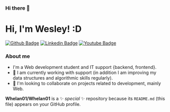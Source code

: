 ### Hi there 👋

# Hi, I'm Wesley! :D

[![Github Badge](https://img.shields.io/badge/-Github-000?style=flat-square&logo=Github&logoColor=white&link=https://github.com/Whelan01)](https://github.com/Whelan01)
[![Linkedin Badge](https://img.shields.io/badge/-LinkedIn-blue?style=flat-square&logo=Linkedin&logoColor=white&link=https://www.linkedin.com/in/wesley-lima-999214170/)](https://www.linkedin.com/in/wesley-lima-999214170/)
[![Youtube Badge](https://img.shields.io/badge/-YouTube-ff0000?style=flat-square&labelColor=ff0000&logo=youtube&logoColor=white&link=https://www.youtube.com/channel/UCJ7hQO1f4BMhbqSyc2TD8NA)](https://www.youtube.com/channel/UCJ7hQO1f4BMhbqSyc2TD8NA)

### About me
- I'm a Web development student and IT support {backend, frontend}.
- 🔭 I am currently working with support (in addition I am improving my data structures and algorithmic skills regularly).
- 🤝 I'm looking to collaborate on projects related to development, mainly Web.

**Whelan01/Whelan01** is a ✨ _special_ ✨ repository because its `README.md` (this file) appears on your GitHub profile.


